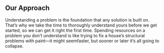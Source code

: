 

## Our Approach
Understanding a problem is the foundation that any solution is built on. That’s why we take the time to thoroughly understand yours before we get started, so we can get it right the first time. Spending resources on a problem you don’t understand is like trying to fix a house’s structural problems with paint—it might seemfaster, but sooner or later it’s all going to collapse.
